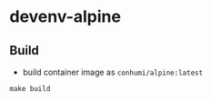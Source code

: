 # devenv-alpine

## Build

- build container image as `conhumi/alpine:latest`
``` shell
make build
```
